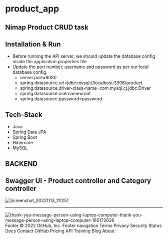# product_app
## Nimap Product CRUD task

 ## Installation & Run
 - Before running the API server, we should update the database config inside the application.properties file
 - Update the port number, username and password as per our local database config.  
    - server.port=8080
    - spring.datasource.url=jdbc:mysql://localhost:3306/product
    - spring.datasource.driver-class-name=com.mysql.cj.jdbc.Driver
    - spring.datasource.username=root
    - spring.datasource.password=password

## Tech-Stack

- Java
- Spring Data JPA
- Spring Boot
- Hibernate
- MySQL

## BACKEND
## Swagger UI - Product controller and Category controller

![Screenshot_20221113_111251](https://user-images.githubusercontent.com/98097534/201515102-fce81584-441c-433d-8edf-0207708f042b.png)

<hr>

![thank-you-message-person-using-laptop-computer-thank-you-message-person-using-laptop-computer-165172636](https://user-images.githubusercontent.com/97676470/193455146-6d60ca42-0811-46b0-ad3f-0c49a1296fa5.jpg)
Footer
© 2022 GitHub, Inc.
Footer navigation
Terms
Privacy
Security
Status
Docs
Contact GitHub
Pricing
API
Training
Blog
About
